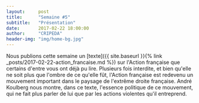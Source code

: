 ```yaml
---
layout:     post
title:      "Semaine #5"
subtitle:   "Présentation"
date:       2017-02-22 18:00:00
author:     "CRIPEDA"
header-img: "img/home-bg.jpg"
---
```


Nous publions cette semaine un [texte]({{ site.baseurl }}{% link _posts/2017-02-22-action_francaise.md %}) sur l'Action française que certains d'entre vous ont déjà pu lire. Plusieurs fois interdite, et bien qu'elle ne soit plus que l'ombre de ce qu'elle fût, l'Action française est redevenu un mouvement important dans le paysage de l'extrême droite française. André Koulberg nous montre, dans ce texte, l'essence politique de ce mouvement, qui ne fait plus parler de lui que par les actions violentes qu'il entreprend.
